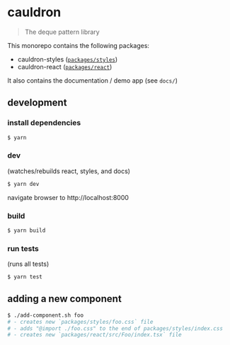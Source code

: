# cauldron

> The deque pattern library

This monorepo contains the following packages:

- cauldron-styles ([`packages/styles`](packages/style/README.md))
- cauldron-react ([`packages/react`](packages/react/README.md))

It also contains the documentation / demo app (see `docs/`)

## development

### install dependencies

```sh
$ yarn
```

### dev

(watches/rebuilds react, styles, and docs)

```sh
$ yarn dev
```

navigate browser to http://localhost:8000

### build

```sh
$ yarn build
```

### run tests

(runs all tests)

```sh
$ yarn test
```

## adding a new component

```sh
$ ./add-component.sh foo
# - creates new `packages/styles/foo.css` file
# - adds "@import ./foo.css" to the end of packages/styles/index.css
# - creates new `packages/react/src/Foo/index.tsx` file
```
